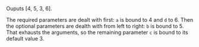 Ouputs [4, 5, 3, 6].

The required parameters are dealt with first: `a` is bound to 4 and `d` to 6. Then the optional parameters are dealth with from left to right: `b` is bound to 5. That exhausts the arguments, so the remaining parameter `c` is bound to its default value 3.